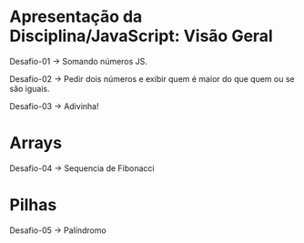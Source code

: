 # Apresentação da Disciplina/JavaScript: Visão Geral
Desafio-01 -> Somando números JS.

Desafio-02 -> Pedir dois números e exibir quem é maior do que quem ou se são iguais.

Desafio-03 -> Adivinha!

# Arrays
Desafio-04 -> Sequencia de Fibonacci

# Pilhas
Desafio-05 -> Palíndromo
 
